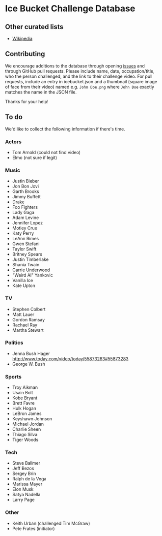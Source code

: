 # Ice Bucket Challenge Database

## Other curated lists
* [Wikipedia](http://en.wikipedia.org/wiki/Ice_Bucket_Challenge)

## Contributing

We encourage additions to the database through opening [issues](https://github.com/tangelo-hub/icebucket/issues) and through GitHub pull requests.
Please include name, date, occupation/title, who the person challenged, and the link to their challenge video.
For pull requests, include an entry in icebucket.json and a thumbnail (square image of face from their video)
named e.g. `John Doe.png` where `John Doe` exactly matches the name in the JSON file.

Thanks for your help!

## To do

We'd like to collect the following information if there's time.

### Actors

* Tom Arnold (could not find video)
* Elmo (not sure if legit)

### Music

* Justin Bieber
* Jon Bon Jovi
* Garth Brooks
* Jimmy Buffett
* Drake
* Foo Fighters
* Lady Gaga
* Adam Levine
* Jennifer Lopez
* Motley Crue
* Katy Perry
* LeAnn Rimes
* Gwen Stefani
* Taylor Swift
* Britney Spears
* Justin Timberlake
* Shania Twain
* Carrie Underwood
* "Weird Al" Yankovic
* Vanilla Ice
* Kate Upton

### TV

* Stephen Colbert
* Matt Lauer
* Gordon Ramsay
* Rachael Ray
* Martha Stewart

### Politics

* Jenna Bush Hager http://www.today.com/video/today/55873283#55873283
* George W. Bush

### Sports

* Troy Aikman
* Usain Bolt
* Kobe Bryant
* Brett Favre
* Hulk Hogan
* LeBron James
* Keyshawn Johnson
* Michael Jordan
* Charlie Sheen
* Thiago Silva
* Tiger Woods

### Tech

* Steve Ballmer
* Jeff Bezos
* Sergey Brin
* Ralph de la Vega
* Marissa Mayer
* Elon Musk
* Satya Nadella
* Larry Page

### Other

* Keith Urban (challenged Tim McGraw)
* Pete Frates (initiator)
